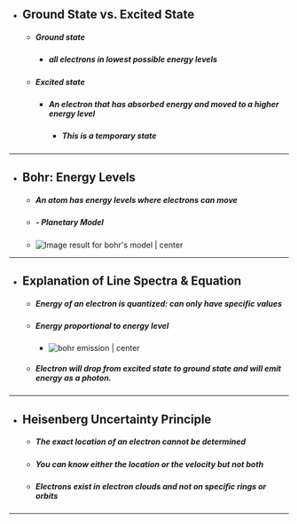 - ## **Ground State vs. Excited State**
	- ##### Ground state
		- ##### all electrons in lowest possible energy levels
	- ##### Excited state
		- ##### An electron that has absorbed energy and moved to a higher energy level
			- ##### This is a temporary state

----
- ## **Bohr: Energy Levels**
	- ##### An atom has energy levels where electrons can move
	- ##### - Planetary Model
	- ![Image result for bohr's model | center](https://lh7-rt.googleusercontent.com/slidesz/AGV_vUeNsd8JyN2nh390TE9LW5oLs28p8KawHTdFBvE_RaDi2NX77m2HpI2EsmXOledrS2MWgTtfHnLLHoioA84Luc9tky4SQH_jLeFt1r6Z-PJh4EZUSf9g8gbccSXL6bm4RQrh_G1RZsNkvQM0igw0DR85QKF9yig=s2048?key=Yhzq53WmW2dBIO8Sd5BZwg)
----
- ## **Explanation of Line Spectra & Equation**
	- ##### Energy of an electron is quantized: can only have specific values
	- ##### Energy proportional to energy level
		- ![bohr emission | center](https://lh7-rt.googleusercontent.com/slidesz/AGV_vUd89tgGAV6QXiXrhbOEDgA7PoFNA5yVfVR1CKnj7sMY2WTOZ4kjheJz0pvyxlBXIGpWesCfd_THxQ2dtphmrtQmedfI1K_z-b59hXyHtf2Oa2MmeNGUx8rACw-szMaWvlmRmVJ-fdTsSmFS1GmsTvXLi3K0I7Ht=s2048?key=Yhzq53WmW2dBIO8Sd5BZwg)
	- ##### Electron will drop from excited state to ground state and will emit energy as a photon.
----
- ## **Heisenberg Uncertainty Principle**
	- ##### The exact location of an electron cannot be determined
	- ##### You can know either the location or the velocity but not both
	- ##### Electrons exist in electron clouds and not on specific rings or orbits
-----
